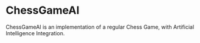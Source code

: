 # ChessGameAI
ChessGameAI is an implementation of a regular Chess Game, with Artificial Intelligence Integration.
